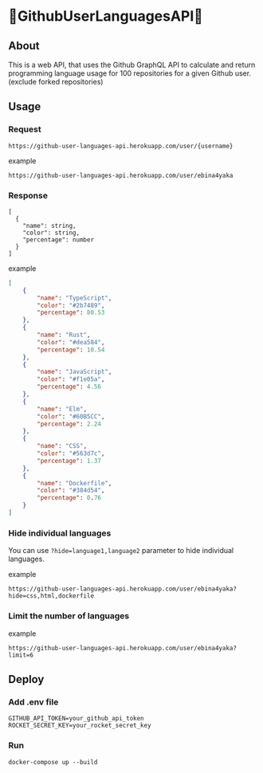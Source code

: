 # 🦀GithubUserLanguagesAPI🦀

## About

This is a web API, that uses the Github GraphQL API to calculate and return programming language usage for 100 repositories for a given Github user. (exclude forked repositories)

## Usage

### Request

```
https://github-user-languages-api.herokuapp.com/user/{username}
```

example

```
https://github-user-languages-api.herokuapp.com/user/ebina4yaka
```

### Response

```
[
  {
    "name": string,
    "color": string,
    "percentage": number
  }
]
```

example

```Json
[
	{
		"name": "TypeScript",
		"color": "#2b7489",
		"percentage": 80.53
	},
	{
		"name": "Rust",
		"color": "#dea584",
		"percentage": 10.54
	},
	{
		"name": "JavaScript",
		"color": "#f1e05a",
		"percentage": 4.56
	},
	{
		"name": "Elm",
		"color": "#60B5CC",
		"percentage": 2.24
	},
	{
		"name": "CSS",
		"color": "#563d7c",
		"percentage": 1.37
	},
	{
		"name": "Dockerfile",
		"color": "#384d54",
		"percentage": 0.76
	}
]
```

### Hide individual languages

You can use `?hide=language1,language2` parameter to hide individual languages.

example

```
https://github-user-languages-api.herokuapp.com/user/ebina4yaka?hide=css,html,dockerfile
```

### Limit the number of languages

example

```
https://github-user-languages-api.herokuapp.com/user/ebina4yaka?limit=6
```

## Deploy

### Add .env file

```Shell
GITHUB_API_TOKEN=your_github_api_token
ROCKET_SECRET_KEY=your_rocket_secret_key
```

### Run

```Shell
docker-compose up --build
```
